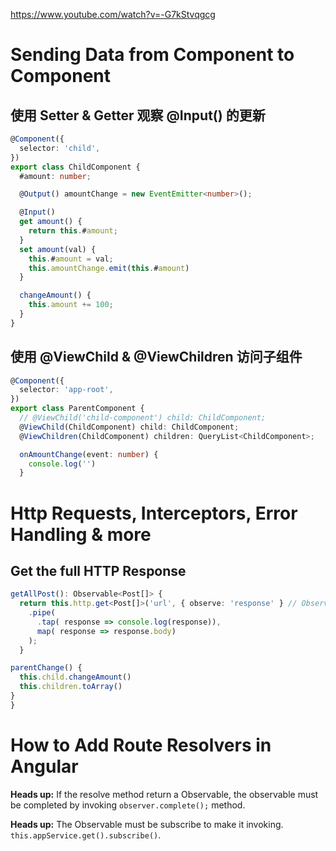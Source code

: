 https://www.youtube.com/watch?v=-G7kStvqgcg

# Sending Data from Component to Component

## 使用 Setter & Getter 观察 @Input() 的更新
```ts
@Component({
  selector: 'child',
})
export class ChildComponent {
  #amount: number;

  @Output() amountChange = new EventEmitter<number>();

  @Input()
  get amount() {
    return this.#amount;
  }
  set amount(val) {
    this.#amount = val;
    this.amountChange.emit(this.#amount)
  }

  changeAmount() {
    this.amount += 100;
  }
}
```

## 使用 @ViewChild & @ViewChildren 访问子组件

```ts
@Component({
  selector: 'app-root',
})
export class ParentComponent {
  // @ViewChild('child-component') child: ChildComponent;
  @ViewChild(ChildComponent) child: ChildComponent;
  @ViewChildren(ChildComponent) children: QueryList<ChildComponent>;

  onAmountChange(event: number) {
    console.log('')
  }
```

# Http Requests, Interceptors, Error Handling & more
  
## Get the full HTTP Response
  
  ```ts
  getAllPost(): Observable<Post[]> {
    return this.http.get<Post[]>('url', { observe: 'response' } // Observe full HTTP Response
      .pipe(
        .tap( response => console.log(response)),
        map( response => response.body)
      );
    }

  parentChange() {
    this.child.changeAmount()
    this.children.toArray()
  }
}
```

# How to Add Route Resolvers in Angular

**Heads up:** If the resolve method return a Observable, the observable must be completed by invoking `observer.complete();` method.

**Heads up:** The Observable must be subscribe to make it invoking. `this.appService.get().subscribe()`.
